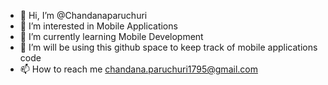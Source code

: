 - 👋 Hi, I’m @Chandanaparuchuri
- 👀 I’m interested in Mobile Applications
- 🌱 I’m currently learning Mobile Development
- 💞️ I’m will be using this github space to keep track of mobile applications code
- 📫 How to reach me chandana.paruchuri1795@gmail.com

<!---
Chandanaparuchuri/Chandanaparuchuri is a ✨ special ✨ repository because its `README.md` (this file) appears on your GitHub profile.
You can click the Preview link to take a look at your changes.
--->
